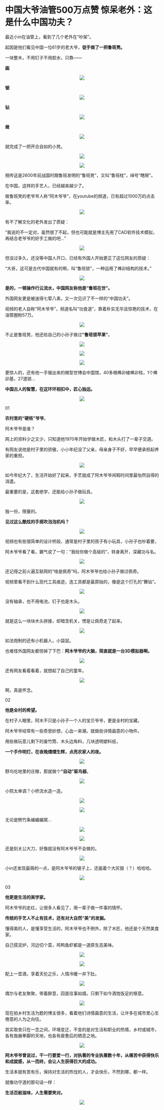 
# 中国大爷油管500万点赞 惊呆老外：这是什么中国功夫？


<p>最近小in在油管上，看到了几个老外在&ldquo;吵架&rdquo;。</p>
<p>起因是他们看见中国一位61岁的老大爷，<strong>徒手做了一把鲁班凳。</strong></p>
<p>一块整木，不用钉子不用胶水，只靠&mdash;&mdash;</p>
<p><strong>画</strong></p>
<p style="text-align: center;"><img class="unveil" src="http://m1.aboluowang.com/uploadfile/2019/1111/20191111122901589.jpg" /></p>
<p><strong>锯</strong></p>
<p style="text-align: center;"><img class="unveil" src="http://m1.aboluowang.com/uploadfile/2019/1111/20191111122901473.jpg" /></p>
<p><strong>钻</strong></p>
<p style="text-align: center;"><img class="unveil" src="http://m1.aboluowang.com/uploadfile/2019/1111/20191111122901458.jpg" /></p>
<p><strong>凿</strong></p>
<p style="text-align: center;"><img class="unveil" src="http://m1.aboluowang.com/uploadfile/2019/1111/20191111122901911.jpg" /></p>
<p>就完成了一把开合自如的小凳。</p>
<p style="text-align: center;"><img class="unveil" src="http://m1.aboluowang.com/uploadfile/2019/1111/20191111122903587.gif" /></p>
<p style="text-align: center;"><img class="unveil" src="http://m1.aboluowang.com/uploadfile/2019/1111/20191111122903650.jpg" /></p>
<p>相传这是2600年前战国时期鲁班发明的&ldquo;鲁班凳&rdquo;，又叫&ldquo;鲁班枕&rdquo;，绰号&ldquo;瞎掰&rdquo;。</p>
<p>在中国，这样的手艺人，已经越来越少了。</p>
<p>做鲁班凳的老爷爷人称&ldquo;阿木爷爷&rdquo;，在youtube的频道，已有超过1000万的点击率。</p>
<p style="text-align: center;"><img class="unveil" src="http://m1.aboluowang.com/uploadfile/2019/1111/20191111122903849.jpg" /></p>
<p>有不了解文化的老外发出了质疑：</p>
<p>&ldquo;我说的不一定对，虽然很了不起，但也可能就是博主先用了CAD软件技术模拟，再结合老爷爷的好手工做的吧...&rdquo;</p>
<p style="text-align: center;"><img class="unveil" src="http://m1.aboluowang.com/uploadfile/2019/1111/20191111122903759.jpg" /></p>
<p>但没过多久，还没等中国人开口，已经有外国人开始更正了这位网友的质疑：</p>
<p>&ldquo;大哥，这可是古代中国就有的啊，叫&ldquo;鲁班锁&rdquo;，一种运用了榫卯结构的技术。&rdquo;</p>
<p style="text-align: center;"><img class="unveil" src="http://m1.aboluowang.com/uploadfile/2019/1111/20191111122904367.jpg" /></p>
<p><strong>是的，一顿操作行云流水，中国网友称他是&ldquo;鲁班在世&rdquo;。</strong></p>
<p>外国网友更是被迷得七荤八素，又一次见识了不一样的&ldquo;中国功夫&rdquo;。</p>
<p>视频的老人自称&ldquo;阿木爷爷&rdquo;，频道名叫&ldquo;功食道&rdquo;，靠着朴实无华且惊艳的技术，在油管圈粉57万。</p>
<p style="text-align: center;"><img class="unveil" src="http://m1.aboluowang.com/uploadfile/2019/1111/20191111122904491.jpg" /></p>
<p>不止是鲁班凳，他还给自己的小孙子做过<strong>&ldquo;鲁班锁苹果&rdquo;</strong>。</p>
<p style="text-align: center;"><img class="unveil" src="http://m1.aboluowang.com/uploadfile/2019/1111/20191111122904407.jpg" /></p>
<p style="text-align: center;"><img class="unveil" src="http://m1.aboluowang.com/uploadfile/2019/1111/20191111122904613.jpg" /></p>
<p style="text-align: center;"><img class="unveil" src="http://m1.aboluowang.com/uploadfile/2019/1111/20191111122906534.gif" /></p>
<p>更惊人的，还有他一手锯出来的微型世博会中国馆，40多根榫卯棱榫卯柱，1个榫卯基，27道锁...</p>
<p><strong>中国古人的智慧，在这环环相扣中，匠心独运。</strong></p>
<p style="text-align: center;"><img class="unveil" src="http://m1.aboluowang.com/uploadfile/2019/1111/20191111122908527.gif" /></p>
<p>01</p>
<p><strong>农村里的&ldquo;硬核&rdquo;爷爷</strong>。</p>
<p>阿木爷爷是谁？</p>
<p>网上的资料少之又少，只知道他1970年开始学做木匠，和木头打了一辈子交道。</p>
<p>有网友说他是村子里的骄傲，小小年纪没了父亲，母亲身子不好，早早便承担起养家的重担。</p>
<p style="text-align: center;"><img class="unveil" src="http://m1.aboluowang.com/uploadfile/2019/1111/20191111122909272.gif" /></p>
<p>如今年纪大了，生活开始好了起来，手艺就成了阿木爷爷闲暇时间里最怡然自得的消遣。</p>
<p>最重要的是，这套绝学，还能给小孙子做玩具。</p>
<p style="text-align: center;"><img class="unveil" src="http://m1.aboluowang.com/uploadfile/2019/1111/20191111122910577.gif" /></p>
<p>独一份，限量的。</p>
<p><strong>见过这么酷炫的手摇吹泡泡机吗？</strong></p>
<p style="text-align: center;"><img class="unveil" src="http://m1.aboluowang.com/uploadfile/2019/1111/20191111122912105.gif" /></p>
<p>视频也有些很简单的设计桥段，通常是村子里的孩子有小玩具，小孙子也吵着要，</p>
<p>阿木爷爷看了看，霸气说了一句：&ldquo;我给你做个高级的&rdquo;，转身离开，深藏功与名。</p>
<p style="text-align: center;"><img class="unveil" src="http://m1.aboluowang.com/uploadfile/2019/1111/20191111122913607.gif" /></p>
<p>还记得之前火遍互联网的&ldquo;啥是佩奇&rdquo;吗，阿木爷爷也给小孙子做过佩奇。</p>
<p>视频里看不到什么现代工具痕迹，连工具都是最原始的，像是这个打孔的&ldquo;舞钻&rdquo;。</p>
<p style="text-align: center;"><img class="unveil" src="http://m1.aboluowang.com/uploadfile/2019/1111/20191111122914239.gif" /></p>
<p>没有轴承，也不用电池，钉子也是木头。</p>
<p style="text-align: center;"><img class="unveil" src="http://m1.aboluowang.com/uploadfile/2019/1111/20191111122915145.gif" /></p>
<p>就是这么一块块木头拼接，却暗含机关，愣是让佩奇走了起来。</p>
<p style="text-align: center;"><img class="unveil" src="http://m1.aboluowang.com/uploadfile/2019/1111/20191111122917921.gif" /></p>
<p>如法炮制的还有小机器人，小袋鼠。</p>
<p>也难怪外国网友都惊掉了下巴：<strong>阿木爷爷的大脑，简直就是一台3D模拟器啊。</strong></p>
<p style="text-align: center;"><img class="unveil" src="http://m1.aboluowang.com/uploadfile/2019/1111/20191111122918509.gif" /></p>
<p>还有网友看着看着，就想起了自己的童年。</p>
<p style="text-align: center;"><img class="unveil" src="http://m1.aboluowang.com/uploadfile/2019/1111/20191111122918108.jpg" /></p>
<p>啊，真是怀念。</p>
<p>02</p>
<p><strong>他是全村的希望。</strong></p>
<p>在村子人眼里，阿木不只是小孙子一个人的宝贝爷爷，更是全村的宝藏。</p>
<p>阿木爷爷经常有一些奇思妙想，心血一来潮，就做些诗情画意的小物件。</p>
<p>用些做玩意儿剩下的废竹筒、木头边角料，几块透明塑料纸，</p>
<p><strong>一个手作明灯，在夜晚熠熠生辉，点亮农家人的夜。</strong></p>
<p style="text-align: center;"><img class="unveil" src="http://m1.aboluowang.com/uploadfile/2019/1111/20191111122920752.gif" /></p>
<p>野鸟吃地里的庄稼，那就做个<strong>&ldquo;自动&rdquo;驱鸟器</strong>。</p>
<p style="text-align: center;"><img class="unveil" src="http://m1.aboluowang.com/uploadfile/2019/1111/20191111122921568.gif" /></p>
<p>小院太单调？小桥流水造一造。</p>
<p style="text-align: center;"><img class="unveil" src="http://m1.aboluowang.com/uploadfile/2019/1111/20191111122921713.jpg" /></p>
<p style="text-align: center;"><img class="unveil" src="http://m1.aboluowang.com/uploadfile/2019/1111/20191111122923425.gif" /></p>
<p>无论是劈竹条编蛐蛐窝...</p>
<p style="text-align: center;"><img class="unveil" src="http://m1.aboluowang.com/uploadfile/2019/1111/20191111122924756.gif" /></p>
<p style="text-align: center;"><img class="unveil" src="http://m1.aboluowang.com/uploadfile/2019/1111/20191111122924433.jpg" /></p>
<p>还是刻关公大刀，好像就没有阿木爷爷不会做的。</p>
<p style="text-align: center;"><img class="unveil" src="http://m1.aboluowang.com/uploadfile/2019/1111/20191111122925853.jpg" /></p>
<p>小in还发现最萌的一点，是阿木爷爷的锯子上，还画着个大灰狼（？）哈哈哈。</p>
<p style="text-align: center;"><img class="unveil" src="http://m1.aboluowang.com/uploadfile/2019/1111/20191111122925581.jpg" /></p>
<p>03</p>
<p><strong>他更是生活的美学家。</strong></p>
<p>阿木爷爷的走红，让很多人看见了，用一辈子做一件事的情怀。</p>
<p><strong>传统的手艺人不止有技术，还有对大自然&ldquo;美&rdquo;的发掘。</strong></p>
<p>懂得美的人，是懂享受生活的，阿木爷爷也不例外，除了木匠，他还是个天然美食家。</p>
<p>自己搭泥炉，河边切个菜，鸡鸭鱼虾都是一道原生态美味。</p>
<p style="text-align: center;"><img class="unveil" src="http://m1.aboluowang.com/uploadfile/2019/1111/20191111122927205.gif" /></p>
<p style="text-align: center;"><img class="unveil" src="http://m1.aboluowang.com/uploadfile/2019/1111/20191111122927933.jpg" /></p>
<p>配上一壶酒，享着天伦之乐，人情冷暖一并下肚。</p>
<p style="text-align: center;"><img class="unveil" src="http://m1.aboluowang.com/uploadfile/2019/1111/20191111122927986.jpg" /></p>
<p>偶尔与老友聚聚，带着醉意，回首往事如烟，只剩下如今酒饱饭足的惬意。</p>
<p style="text-align: center;"><img class="unveil" src="http://m1.aboluowang.com/uploadfile/2019/1111/20191111122927420.jpg" /></p>
<p>现在拍乡村生活为题的博主很多，看着他们诗情画意的生活，让许多在城市里心生倦意的人为之向往。</p>
<p>其实取舍只在一念之间，环境变迁，不变的是对生活和职业的热情，乡村或城市，各有施展拳脚的天地，也各有疲惫后的栖息之地。</p>
<p style="text-align: center;"><img class="unveil" src="http://m1.aboluowang.com/uploadfile/2019/1111/20191111122927543.jpg" /></p>
<p><strong>阿木爷爷曾说过，干一行要爱一行，对执著的专业执著数十年，从痛苦中获得快乐和成就感，从一而终，会让人生获得巨大的成功。</strong></p>
<p>生活本就有苦有乐，保持对生活的热忱的人，才会快乐，不然到哪，都一样。</p>
<p>就像功守道的那句话一样：</p>
<p><strong>生活百般滋味，人生需要笑对。</strong></p>
<p style="text-align: center;"><img class="unveil" src="http://m1.aboluowang.com/uploadfile/2019/1111/20191111122930223.gif" /></p>
